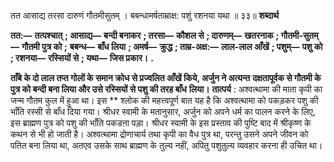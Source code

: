  

तत आसाद्य तरसा दारुणं गौतमीसुतम् । बबन्धामर्षताम्राक्ष: पशुं रशनया यथा ॥ ३३॥ **शब्दार्थ** 

**तत:—** **तत्पश्चात्** **; आसाद्य—** **बन्दी बनाकर** **; तरसा—** **कौशल से** **; दारुणम्—** **खतरनाक** **; गौतमी-सुतम्—** **गौतमी पुत्र को** **;** **बबन्ध—** **बाँध लिया** **; अमर्ष—** **क्रुद्ध** **; ताम्र-अक्ष:—** **लाल-लाल आँखें** **; पशुम्—** **पशु को** **; रशनया—** **रस्सियों से** **; यथा—** **जिस प्रकार।** **.** 

**ताँबे के दो लाल तप्त गोलों के समान क्रोध से प्रज्वलित आँखें किये, अर्जुन ने अत्यन्त** **दक्षतापूर्वक से गौतमी के पुत्र को बन्दी बना लिया और उसे रस्सियों से पशु की तरह बाँध** **लिया।** **तात्पर्य** : अश्वत्थामा की माता कृपी का जन्म गौतम कुल में हुआ था। इस ** श्लोक की महत्त्वपूर्ण बात यह है कि अश्वत्थामा को पकड़कर पशु की भाँति रस्सी से बाँध दिया गया। श्रीधर स्वामी के मतानुसार, अर्जुन को अपने धर्म का पालन करने के लिए, इस ब्राह्मण पुत्र को पशु की भाँति पकडऩा पड़ा। श्रीधर स्वामी के इस प्रस्ताव की पुष्टि बाद में श्रीकृष्ण के कथन से भी हो जाती है। अश्वत्थामा द्रोणाचार्य तथा कृपी का वैध पुत्र था, परन्तु उसने अपने जीवन को पतित बना लिया था, अतएव उसके साथ ब्राह्मण के तुल्य नहीं, अपितु पशुतुल्य व्यवहार करना ही उचित था। 